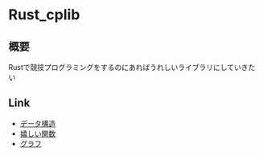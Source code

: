 # Rust_cplib

## 概要

Rustで競技プログラミングをするのにあればうれしいライブラリにしていきたい

## Link

- [データ構造](./src/data_structure/data_structure.md)
- [嬉しい関数](./src/useful_functions/useful_functions.md)
- [グラフ](./src/graph/graph.md)